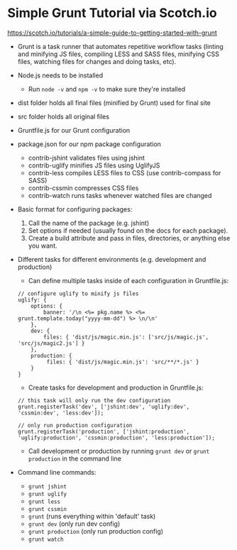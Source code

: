 # Simple Grunt Tutorial via Scotch.io
https://scotch.io/tutorials/a-simple-guide-to-getting-started-with-grunt

* Grunt is a task runner that automates repetitive workflow tasks (linting and minifying JS files, compiling LESS and SASS files, minifying CSS files, watching files for changes and doing tasks, etc).
* Node.js needs to be installed
	* Run `node -v` and `npm -v` to make sure they're installed
* dist folder holds all final files (minified by Grunt) used for final site
* src folder holds all original files
* Gruntfile.js for our Grunt configuration
* package.json for our npm package configuration
	* contrib-jshint validates files using jshint
	* contrib-uglify minifies JS files using UglifyJS
	* contrib-less compiles LESS files to CSS (use contrib-compass for SASS)
	* contrib-cssmin compresses CSS files
	* contrib-watch runs tasks whenever watched files are changed

* Basic format for configuring packages:
	1. Call the name of the package (e.g. jshint)
	2. Set options if needed (usually found on the docs for each package).
	3. Create a build attribute and pass in files, directories, or anything else you want.

* Different tasks for different environments (e.g. development and production)
	* Can define multiple tasks inside of each configuration in Gruntfile.js:
	```
	// configure uglify to minify js files
	uglify: {
		options: {
			banner: '/\n <%= pkg.name %> <%= grunt.template.today("yyyy-mm-dd") %> \n/\n'
		},
		dev: {
			files: { 'dist/js/magic.min.js': ['src/js/magic.js', 'src/js/magic2.js'] }
		},
		production: {
			 files: { 'dist/js/magic.min.js': 'src/**/*.js' }
		}
	}
	```
	* Create tasks for development and production in Gruntfile.js:
	```
	// this task will only run the dev configuration
	grunt.registerTask('dev', ['jshint:dev', 'uglify:dev', 'cssmin:dev', 'less:dev']);

	// only run production configuration
	grunt.registerTask('production', ['jshint:production', 'uglify:production', 'cssmin:production', 'less:production']);
	```
	* Call development or production by running `grunt dev` or `grunt production` in the command line

* Command line commands:
	* `grunt jshint`
	* `grunt uglify`
	* `grunt less`
	* `grunt cssmin`
	* `grunt` (runs everything within 'default' task)
	* `grunt dev` (only run dev config)
	* `grunt production` (only run production config)
	* `grunt watch`

